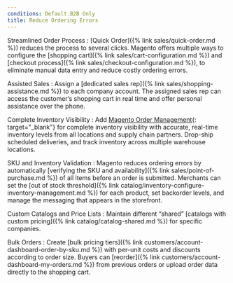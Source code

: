 ```yaml
---
conditions: Default.B2B Only
title: Reduce Ordering Errors
---
```


Streamlined Order Process
:  [Quick Order]({% link sales/quick-order.md %}) reduces the process to several clicks. Magento offers multiple ways to configure the [shopping cart]({% link sales/cart-configuration.md %}) and [checkout process]({% link sales/checkout-configuration.md %}), to eliminate manual data entry and reduce costly ordering errors.

Assisted Sales
:  Assign a [dedicated sales rep]({% link sales/shopping-assistance.md %}) to each company account. The assigned sales rep can access the customer’s shopping cart in real time and offer personal assistance over the phone.

Complete Inventory Visibility
:  Add [Magento Order Management][1]{: target="_blank"} for complete inventory visibility with accurate, real-time inventory levels from all locations and supply chain partners. Drop-ship scheduled deliveries, and track inventory across multiple warehouse locations.

SKU and Inventory Validation
:  Magento reduces ordering errors by automatically [verifying the SKU and availability]({% link sales/point-of-purchase.md %}) of all items before an order is submitted. Merchants can set the [out of stock threshold]({% link catalog/inventory-configure-inventory-management.md %}) for each product, set backorder levels, and manage the messaging that appears in the storefront.

Custom Catalogs and Price Lists
: Maintain different “shared” [catalogs with custom pricing]({% link catalog/catalog-shared.md %}) for specific companies.

Bulk Orders
:  Create [bulk pricing tiers]({% link customers/account-dashboard-order-by-sku.md %}) with per-unit costs and discounts according to order size. Buyers can [reorder]({% link customers/account-dashboard-my-orders.md %}) from previous orders or upload order data directly to the shopping cart.

[1]: https://magento.com/products/order-management
